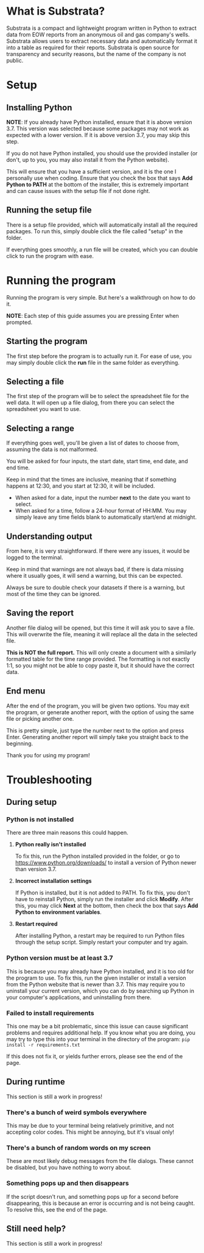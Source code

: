 # What is Substrata?
Substrata is a compact and lightweight program written in Python to extract data from EOW reports from an anonymous oil and gas company's wells. Substrata allows users to extract necessary data and automatically format it into a table as required for their reports. Substrata is open source for transparency and security reasons, but the name of the company is not public.

# Setup

## Installing Python
**NOTE**: If you already have Python installed, ensure that it is above version 3.7. This version was selected because some packages may not work as expected with a lower version. If it is above version 3.7, you may skip this step.<br />

If you do not have Python installed, you should use the provided installer (or don't, up to you, you may also install it from the Python website).

This will ensure that you have a sufficient version, and it is the one I personally use when coding.
Ensure that you check the box that says **Add Python to PATH** at the bottom of the installer, this is extremely important and can cause issues with the setup file if not done right.

## Running the setup file
There is a setup file provided, which will automatically install all the required packages. To run this, simply double click the file called "setup" in the folder.

If everything goes smoothly, a run file will be created, which you can double click to run the program with ease.

# Running the program
Running the program is very simple. But here's a walkthrough on how to do it.

**NOTE**: Each step of this guide assumes you are pressing Enter when prompted.

## Starting the program
The first step before the program is to actually run it. For ease of use, you may simply double click the **run** file in the same folder as everything.

## Selecting a file
The first step of the program will be to select the spreadsheet file for the well data. It will open up a file dialog, from there you can select the spreadsheet you want to use.

## Selecting a range
If everything goes well, you'll be given a list of dates to choose from, assuming the data is not malformed.

You will be asked for four inputs, the start date, start time, end date, and end time.

Keep in mind that the times are inclusive, meaning that if something happens at 12:30, and you start at 12:30, it will be included.
- When asked for a date, input the number **next** to the date you want to select.
- When asked for a time, follow a 24-hour format of HH:MM. You may simply leave any time fields blank to automatically start/end at midnight.

## Understanding output
From here, it is very straightforward. If there were any issues, it would be logged to the terminal.


Keep in mind that warnings are not always bad, if there is data missing where it usually goes, it will send a warning, but this can be expected.

Always be sure to double check your datasets if there is a warning, but most of the time they can be ignored.

## Saving the report
Another file dialog will be opened, but this time it will ask you to save a file. This will overwrite the file, meaning it will replace all the data in the selected file.

**This is NOT the full report.**  This will only create a document with a similarly formatted table for the time range provided. The formatting is not exactly 1:1, so you might not be able to copy paste it, but it should have the correct data.

## End menu
After the end of the program, you will be given two options. You may exit the program, or generate another report, with the option of using the same file or picking another one.

This is pretty simple, just type the number next to the option and press Enter. Generating another report will simply take you straight back to the beginning.

Thank you for using my program!

# Troubleshooting
## During setup
### Python is not installed

There are three main reasons this could happen.
1. **Python really isn't installed**
   
	To fix this, run the Python installed provided in the folder, or go to https://www.python.org/downloads/ to install a version of Python newer than version 3.7.

2. **Incorrect installation settings**

	If Python is installed, but it is not added to PATH. To fix this, you don't have to reinstall Python, simply run the installer and click **Modify**. After this, you may click **Next** at the bottom, then check the box that says **Add Python to environment variables**.

3. **Restart required**

	After installing Python, a restart may be required to run Python files through the setup script. Simply restart your computer and try again.

### Python version must be at least 3.7
This is because you may already have Python installed, and it is too old for the program to use. To fix this, run the given installer or install a version from the Python website that is newer than 3.7. This may require you to uninstall your current version, which you can do by searching up Python in your computer's applications, and uninstalling from there.

### Failed to install requirements
This one may be a bit problematic, since this issue can cause significant problems and requires additional help.
If you know what you are doing, you may try to type this into your terminal in the directory of the program: `pip install -r requirements.txt`

If this does not fix it, or yields further errors, please see the end of the page.

## During runtime
This section is still a work in progress!

### There's a bunch of weird symbols everywhere
This may be due to your terminal being relatively primitive, and not accepting color codes. This might be annoying, but it's visual only!

### There's a bunch of random words on my screen
These are most likely debug messages from the file dialogs. These cannot be disabled, but you have nothing to worry about.

### Something pops up and then disappears
If the script doesn't run, and something pops up for a second before disappearing, this is because an error is occurring and is not being caught. To resolve this, see the end of the page.

## Still need help?
This section is still a work in progress!
